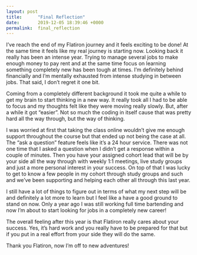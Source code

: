 ```yaml
---
layout: post
title:      "Final Reflection"
date:       2019-12-05 18:39:46 +0000
permalink:  final_reflection
---
```



I’ve reach the end of my Flatiron journey and it feels exciting to be done! At the same time it feels like my real journey is starting now. Looking back it really has been an intense year. Trying to manage several jobs to make enough money to pay rent and at the same time focus on learning something completely new has been tough at times. I’m definitely behind financially and I’m mentally exhausted from intense studying in between jobs. That said, I don’t regret it one bit. 

Coming from a completely different background it took me quite a while to get my brain to start thinking in a new way. It really took all I had to be able to focus and my thoughts felt like they were moving really slowly. But, after a while it got “easier”. Not so much the coding in itself cause that was pretty hard all the way through, but the way of thinking. 

I was worried at first that taking the class online wouldn’t give me enough support throughout the course but that ended up not being the case at all. The “ask a question” feature feels like it’s a 24 hour service. There was not one time that I asked a question when I didn’t get a response within a couple of minutes. Then you have your assigned cohort lead that will be by your side all the way through with weekly 1:1 meetings, live study groups and just a more personal interest in your success. On top of that I was lucky to get to know a few people in my cohort through study groups and such and we’ve been supporting and helping each other all through this last year. 

I still have a lot of things to figure out in terms of what my next step will be and definitely a lot more to learn but I feel like a have a good ground to stand on now. Only a year ago I was still working full time bartending and now I’m about to start looking for jobs in a completely new career! 

The overall feeling after this year is that Flatiron really cares about your success. Yes, it’s hard work and you really have to be prepared for that but if you put in a real effort from your side they will do the same. 

Thank you Flatiron, now I’m off to new adventures! 



